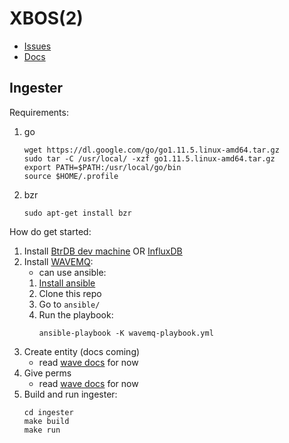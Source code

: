 # XBOS(2) 

- [Issues](https://todo.sr.ht/%7Egabe/xbos)
- [Docs](https://man.sr.ht/%7Egabe/xbos/)

## Ingester

Requirements:
1. go
    ```
    wget https://dl.google.com/go/go1.11.5.linux-amd64.tar.gz
    sudo tar -C /usr/local/ -xzf go1.11.5.linux-amd64.tar.gz
    export PATH=$PATH:/usr/local/go/bin
    source $HOME/.profile
    ```
2. bzr
    ```
    sudo apt-get install bzr
    ```

How do get started:


1. Install [BtrDB dev machine](https://docs.smartgrid.store/development-environment.html) OR [InfluxDB](https://docs.influxdata.com/influxdb/v1.7/introduction/)
2. Install [WAVEMQ](https://github.com/immesys/wavemq):
    - can use ansible:
    1. [Install ansible](https://docs.ansible.com/ansible/2.7/installation_guide/intro_installation.html#installing-the-control-machine)
    2. Clone this repo
    3. Go to `ansible/`
    4. Run the playbook:
        ```
        ansible-playbook -K wavemq-playbook.yml
        ```
3. Create entity (docs coming)
    - read [wave docs](https://github.com/immesys/wave) for now
4. Give perms
    - read [wave docs](https://github.com/immesys/wave) for now
5. Build and run ingester:
    ```
    cd ingester
    make build
    make run
    ```
